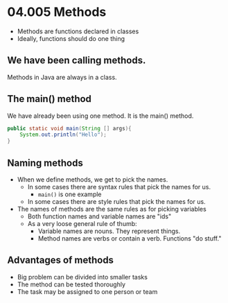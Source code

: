 # 04.005 Methods

* Methods are functions declared in classes
* Ideally, functions should do one thing

## We have been calling methods. 

Methods in Java are always in a class.

## The main() method

We have already been using one method.  It is the main() method.

```java
public static void main(String [] args){
    System.out.println("Hello");
}
```

## Naming methods

* When we define methods, we get to pick the names. 
  * In some cases there are syntax rules that pick the names for us.
    * `main()` is one example
  * In some cases there are style rules that pick the names for us.
* The names of methods are the same rules as for picking variables
  * Both function names and variable names are "ids"
  * As a very loose general rule of thumb:
    * Variable names are nouns.  They represent things.
    * Method names are verbs or contain a verb.  Functions "do stuff."

## Advantages of methods

* Big problem can be divided into smaller tasks
* The method can be tested thoroughly
* The task may be assigned to one person or team